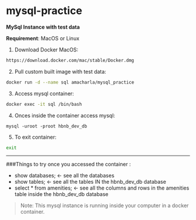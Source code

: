 # mysql-practice

**MySql Instance with test data**

**Requirement**: MacOS or Linux

1. Download Docker MacOS:
```html
https://download.docker.com/mac/stable/Docker.dmg
```

2. Pull custom built image with test data: 
```bash
docker run -d --name sql amacharla/mysql_practice
```

3. Access mysql container:
```bash
docker exec -it sql /bin/bash
```

4. Onces inside the container access mysql:
```
mysql -uroot -proot hbnb_dev_db
```

5. To exit container:
```bash
exit
```
---

###Things to try once you accessed the container :
- show databases;  <- see all the databases
- show tables; <- see all the tables IN the hbnb_dev_db database
- select * from amenities; <- see all the columns and rows in the amenities table inside the hbnb_dev_db database


> Note: This mysql instance is running inside your computer in a docker container.
